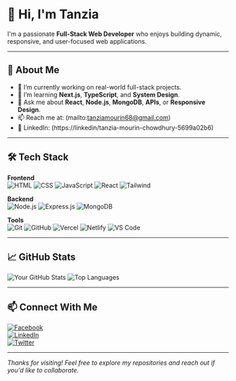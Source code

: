 # 👋 Hi, I'm Tanzia

I'm a passionate **Full-Stack Web Developer** who enjoys building dynamic, responsive, and user-focused web applications.

---

## 🚀 About Me

- 🔭 I’m currently working on real-world full-stack projects.
- 🌱 I’m learning **Next.js**, **TypeScript**, and **System Design**.
- 💬 Ask me about **React**, **Node.js**, **MongoDB**, **APIs**, or **Responsive Design**.
- 📫 Reach me at: (mailto:tanziamourin68@gmail.com)
- 💼 LinkedIn: (https://linkedin/tanzia-mourin-chowdhury-5699a02b6)

---

## 🛠️ Tech Stack

**Frontend**  
![HTML](https://img.shields.io/badge/HTML-E34F26?style=flat-square&logo=html5&logoColor=white)
![CSS](https://img.shields.io/badge/CSS-1572B6?style=flat-square&logo=css3&logoColor=white)
![JavaScript](https://img.shields.io/badge/JavaScript-F7DF1E?style=flat-square&logo=javascript&logoColor=black)
![React](https://img.shields.io/badge/React-61DAFB?style=flat-square&logo=react&logoColor=black)
![Tailwind](https://img.shields.io/badge/Tailwind_CSS-38B2AC?style=flat-square&logo=tailwind-css&logoColor=white)

**Backend**  
![Node.js](https://img.shields.io/badge/Node.js-339933?style=flat-square&logo=nodedotjs&logoColor=white)
![Express.js](https://img.shields.io/badge/Express.js-000000?style=flat-square&logo=express&logoColor=white)
![MongoDB](https://img.shields.io/badge/MongoDB-4EA94B?style=flat-square&logo=mongodb&logoColor=white)

**Tools**  
![Git](https://img.shields.io/badge/Git-F05032?style=flat-square&logo=git&logoColor=white)
![GitHub](https://img.shields.io/badge/GitHub-181717?style=flat-square&logo=github&logoColor=white)
![Vercel](https://img.shields.io/badge/Vercel-000000?style=flat-square&logo=vercel&logoColor=white)
![Netlify](https://img.shields.io/badge/Netlify-00C7B7?style=flat-square&logo=netlify&logoColor=white)
![VS Code](https://img.shields.io/badge/VS%20Code-007ACC?style=flat-square&logo=visual-studio-code&logoColor=white)

---

## 📈 GitHub Stats

![Your GitHub Stats](https://github-readme-stats.vercel.app/api/username=your-github-tanziamourin&show_icons=true&theme=react)
![Top Languages](https://github-readme-stats.vercel.app/api/top-langs/?username=your-github-tanziamourin&layout=compact&theme=react)

---

## 📫 Connect With Me

[![Facebook](https://img.shields.io/badge/Facebook-1877F2?style=flat-square&logo=facebook&logoColor=white)](https://facebook.com/your-profile)  
[![LinkedIn](https://img.shields.io/badge/LinkedIn-0A66C2?style=flat-square&logo=linkedin&logoColor=white)](https://linkedin.com/in/your-link)  
[![Twitter](https://img.shields.io/badge/Twitter-1DA1F2?style=flat-square&logo=twitter&logoColor=white)](https://twitter.com/your-profile)

---

_Thanks for visiting! Feel free to explore my repositories and reach out if you'd like to collaborate._
